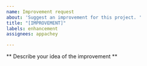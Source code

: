 ```yaml
---
name: Improvement request
about: 'Suggest an improvement for this project. '
title: "[IMPROVEMENT]"
labels: enhancement
assignees: appachey

---
```


** Describe your idea of the improvement **
